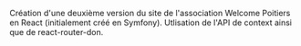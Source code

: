 Création d'une deuxième version du site de l'association Welcome Poitiers en React (initialement créé en Symfony). Utlisation de l'API de context ainsi que de react-router-don.
